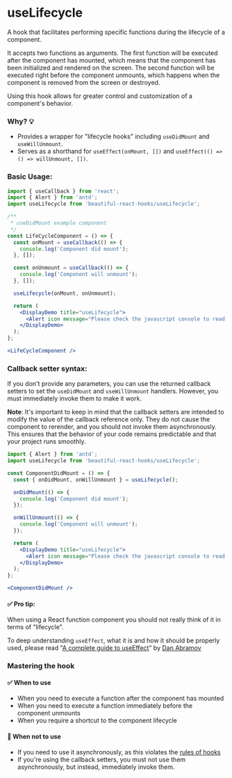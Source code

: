 # useLifecycle

A hook that facilitates performing specific functions during the lifecycle of a component.

It accepts two functions as arguments. The first function will be executed after the component has mounted, which means that the component
has been initialized and rendered on the screen. The second function will be executed right before the component unmounts, which happens
when the component is removed from the screen or destroyed.

Using this hook allows for greater control and customization of a component's behavior.

### Why? 💡

- Provides a wrapper for "lifecycle hooks" including `useDidMount` and `useWillUnmount`.
- Serves as a shorthand for `useEffect(onMount, [])` and `useEffect(() => () => willUnmount, [])`.

### Basic Usage:

```jsx harmony
import { useCallback } from 'react';
import { Alert } from 'antd';
import useLifecycle from 'beautiful-react-hooks/useLifecycle';

/**
 * useDidMount example component
 */
const LifeCycleComponent = () => {
  const onMount = useCallback(() => {
    console.log('Component did mount');
  }, []);

  const onUnmount = useCallback(() => {
    console.log('Component will unmount');
  }, []);

  useLifecycle(onMount, onUnmount);

  return (
    <DisplayDemo title="useLifecycle">
      <Alert icon message="Please check the javascript console to read mount/unmount messages" />
    </DisplayDemo>
  );
};

<LifeCycleComponent />
```

### Callback setter syntax:

If you don't provide any parameters, you can use the returned callback setters to set the `useDidMount` and `useWillUnmount` handlers.
However, you must immediately invoke them to make it work.

**Note**: It's important to keep in mind that the callback setters are intended to modify the value of the callback reference only. They do
not cause the component to rerender, and you should not invoke them asynchronously. This ensures that the behavior of your code remains
predictable and that your project runs smoothly.

```jsx harmony
import { Alert } from 'antd';
import useLifecycle from 'beautiful-react-hooks/useLifecycle';

const ComponentDidMount = () => {
  const { onDidMount, onWillUnmount } = useLifecycle();

  onDidMount(() => {
    console.log('Component did mount');
  });

  onWillUnmount(() => {
    console.log('Component will unmount');
  });

  return (
    <DisplayDemo title="useLifecycle">
      <Alert icon message="Please check the javascript console to read mount/unmount messages" />
    </DisplayDemo>
  );
};

<ComponentDidMount />
```

#### ✅ Pro tip:

When using a React function component you should not really think of it in terms of "lifecycle".

To deep understanding `useEffect`, what it is and how it should be properly used, please read
"[A complete guide to useEffect](https://overreacted.io/a-complete-guide-to-useeffect/)"
by [Dan Abramov](https://twitter.com/dan_abramov)

### Mastering the hook

#### ✅ When to use

- When you need to execute a function after the component has mounted
- When you need to execute a function immediately before the component unmounts
- When you require a shortcut to the component lifecycle

#### 🛑 When not to use

- If you need to use it asynchronously, as this violates the [rules of hooks](https://reactjs.org/docs/hooks-rules.html)
- If you're using the callback setters, you must not use them asynchronously, but instead, immediately invoke them.

<!-- Types -->

